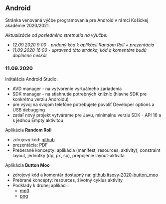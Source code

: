 ## Android 

Stránka venovaná výčbe programovania pre Android v rámci Košickej akadémie 2020/2021.

*Aktualizácie od posledného stretnutia na výučbe:* 
* *12.09.2020 9:00 - pridaný kód k aplikácii Random Roll + prezentácia*
* *11.09.2020 16:00 - upravená táto stránka, kód a komentáre budú doplnené neskôr*

### 11.09.2020
Inštalácia Android Studio:
* AVD manager - na vytvorenie vyrtuálneho zariadenia
* SDK manager - na stiahnutie potrebných knižníc (hlavne SDK pre konkrétnu verziu Androidu)
* pre vývoj na svojom telefóne potrebujete povoliť Developer options a USB debugging
* zatiaľ nový projekt vytvárame pre Javu, minimálnu verziu SDK - API 16 a s jednou Empty aktivitou

Aplikácia **Random Roll**
* zdrojový kód: [github](https://github.com/miroslav-opiela/itsovy-2020-random_roll)
* prezentácia: [PDF](https://github.com/miroslav-opiela/itsovy-2020-random_roll/blob/master/01-RandomRoll.pdf)
* Preberané koncepty: aplikácia (manifest, resources, aktivity), constraint layout, jednotky (dp, px, sp), prepojenie layout-aktivita

Aplikácia **Button Moo**
* zdrojový kód a komentár dostupný na: [github itsovy-2020-button_moo](https://github.com/miroslav-opiela/itsovy-2020-button_moo)
* Prebrané koncepty: resources, životný cyklus aktivity
* Podklady k druhej aplikácii:
  * [mp3](https://github.com/miroslav-opiela/vma2018-krava/blob/master/app/src/main/res/raw/cow.mp3) 
  * [png](https://github.com/miroslav-opiela/vma2018-krava/blob/master/app/src/main/res/drawable/cow.png)
